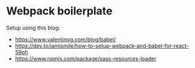 # Webpack boilerplate

Setup using this blog:

-   https://www.valentinog.com/blog/babel/
-   https://dev.to/iamismile/how-to-setup-webpack-and-babel-for-react-59ph
-   https://www.npmjs.com/package/sass-resources-loader
